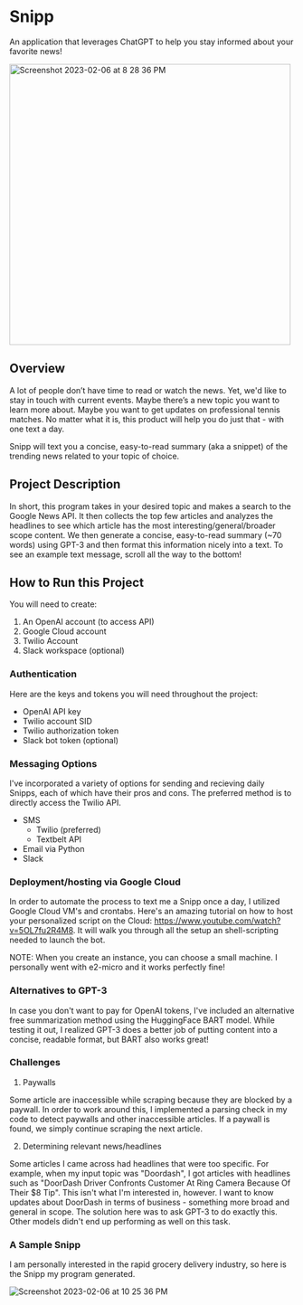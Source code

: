 # Snipp
An application that leverages ChatGPT to help you stay informed about your favorite news!

<img width="497" alt="Screenshot 2023-02-06 at 8 28 36 PM" src="https://user-images.githubusercontent.com/110851085/217148742-2ec7ff89-5bdd-4c79-a155-22bb048fa2e6.png">

## Overview

A lot of people don’t have time to read or watch the news. Yet, we'd like to stay in touch with current events. Maybe there’s a new topic you want to learn more about. Maybe you want to get updates on professional tennis matches. No matter what it is, this product will help you do just that - with one text a day.

Snipp will text you a concise, easy-to-read summary (aka a snippet) of the trending news related to your topic of choice. 

## Project Description

In short, this program takes in your desired topic and makes a search to the Google News API. It then collects the top few articles and analyzes the headlines to see which article has the most interesting/general/broader scope content. We then generate a concise, easy-to-read summary (~70 words) using GPT-3 and then format this information nicely into a text. To see an example text message, scroll all the way to the bottom!

## How to Run this Project

You will need to create:
1. An OpenAI account (to access API)
2. Google Cloud account
3. Twilio Account
4. Slack workspace (optional)

### Authentication

Here are the keys and tokens you will need throughout the project:
- OpenAI API key
- Twilio account SID
- Twilio authorization token
- Slack bot token (optional)

### Messaging Options

I've incorporated a variety of options for sending and recieving daily Snipps, each of which have their pros and cons. The preferred method is to directly access the Twilio API.

- SMS
  - Twilio (preferred)
  - Textbelt API
- Email via Python
- Slack

### Deployment/hosting via Google Cloud

In order to automate the process to text me a Snipp once a day, I utilized Google Cloud VM's and crontabs. Here's an amazing tutorial on how to host your personalized script on the Cloud: https://www.youtube.com/watch?v=5OL7fu2R4M8. It will walk you through all the setup an shell-scripting needed to launch the bot.

NOTE: When you create an instance, you can choose a small machine. I personally went with e2-micro and it works perfectly fine!

### Alternatives to GPT-3

In case you don't want to pay for OpenAI tokens, I've included an alternative free summarization method using the HuggingFace BART model. While testing it out, I realized GPT-3 does a better job of putting content into a concise, readable format, but BART also works great!

### Challenges

1. Paywalls

Some article are inaccessible while scraping because they are blocked by a paywall. In order to work around this, I implemented a parsing check in my code to detect paywalls and other inaccessible articles. If a paywall is found, we simply continue scraping the next article.

2. Determining relevant news/headlines

Some articles I came across had headlines that were too specific. For example, when my input topic was "Doordash", I got articles with headlines such as "DoorDash Driver Confronts Customer At Ring Camera Because Of Their $8 Tip". This isn't what I'm interested in, however. I want to know updates about DoorDash in terms of business - something more broad and general in scope. The solution here was to ask GPT-3 to do exactly this. Other models didn't end up performing as well on this task.

### A Sample Snipp

I am personally interested in the rapid grocery delivery industry, so here is the Snipp my program generated.

![Screenshot 2023-02-06 at 10 25 36 PM](https://user-images.githubusercontent.com/110851085/217165306-56e5aef8-f166-4cc3-98f9-3dd38e27afff.jpeg)
